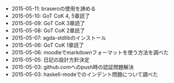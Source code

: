 * 2015-05-11: braseroの使用を諦める
* 2015-05-10: GoT CoK 4, 5章読了
* 2015-05-09: GoT CoK 3章読了
* 2015-05-08: GoT CoK 2章読了
* 2015-05-07: agda-stdlibのインストール
* 2015-05-06: GoT CoK 1章読了
* 2015-05-06: moodleでmarkdownフォーマットを使う方法を調べた
* 2015-05-05: 日記の設計方針決定
* 2015-05-03: github.comへのpush時の認証問題解決
* 2015-05-03: haskell-modeでのインデント問題について調べた
